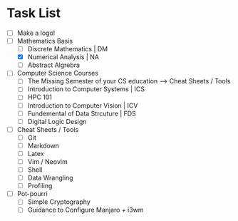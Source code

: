 # Task List
- [ ] Make a logo!
- [ ] Mathematics Basis
    * [ ] Discrete Mathematics | DM
    * [x] Numerical Analysis | NA
    * [ ] Abstract Algrebra
- [ ] Computer Science Courses
    * [ ] The Missing Semester of your CS education --> Cheat Sheets / Tools
    * [ ] Introduction to Computer Systems | ICS
    * [ ] HPC 101
    * [ ] Introduction to Computer Vision | ICV
    * [ ] Fundemental of Data Strcuture | FDS
    * [ ] Digital Logic Design
- [ ] Cheat Sheets / Tools
    * [ ] Git
    * [ ] Markdown
    * [ ] Latex
    * [ ] Vim / Neovim
    * [ ] Shell
    * [ ] Data Wrangling
    * [ ] Profiling
- [ ] Pot-pourri
    * [ ] Simple Cryptography
    * [ ] Guidance to Configure Manjaro + i3wm